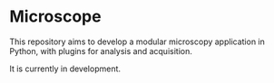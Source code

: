 # Microscope

This repository aims to develop a modular microscopy application in Python, with plugins for analysis and acquisition.

It is currently in development.

